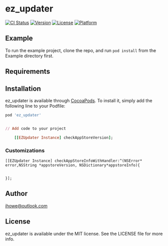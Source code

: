 # ez_updater

[![CI Status](https://img.shields.io/travis/ihowe@outlook/ez_updater.svg?style=flat)](https://travis-ci.org/whzsgame@gmail.com/ez_updater)
[![Version](https://img.shields.io/cocoapods/v/ez_updater.svg?style=flat)](https://cocoapods.org/pods/ez_updater)
[![License](https://img.shields.io/cocoapods/l/ez_updater.svg?style=flat)](https://cocoapods.org/pods/ez_updater)
[![Platform](https://img.shields.io/cocoapods/p/ez_updater.svg?style=flat)](https://cocoapods.org/pods/ez_updater)

## Example

To run the example project, clone the repo, and run `pod install` from the Example directory first.

## Requirements

## Installation

ez_updater is available through [CocoaPods](https://cocoapods.org). To install
it, simply add the following line to your Podfile:

```ruby
pod 'ez_updater'


// Add code to your project

    [[EZUpdater Instance] checkAppStoreVersion];


```

### Customizations

    [[EZUpdater Instance] checkAppStoreInfoWithHandler:^(NSError* error,NSString *appstoreVersion, NSDictionary*appstoreInfo){


    }];

## Author

ihowe@outlook.com

## License

ez_updater is available under the MIT license. See the LICENSE file for more info.
